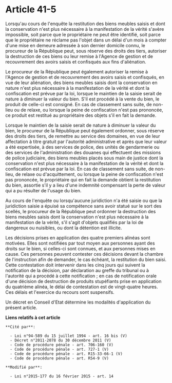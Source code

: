 # Article 41-5

Lorsqu'au cours de l'enquête la restitution des biens meubles saisis et dont la conservation n'est plus nécessaire à la
manifestation de la vérité s'avère impossible, soit parce que le propriétaire ne peut être identifié, soit parce que le
propriétaire ne réclame pas l'objet dans un délai d'un mois à compter d'une mise en demeure adressée à son dernier domicile
connu, le procureur de la République peut,  sous réserve des droits des tiers, autoriser la destruction de ces biens ou leur
remise à l'Agence de gestion et de recouvrement des avoirs saisis et confisqués aux fins d'aliénation.

Le procureur de la République  peut également autoriser la remise à l'Agence de gestion et de recouvrement des avoirs saisis
et confisqués, en vue de leur aliénation, des biens meubles saisis dont la conservation en nature n'est plus nécessaire à la
manifestation de la vérité et dont la confiscation est prévue par la loi, lorsque le maintien de la saisie serait de nature à
diminuer la valeur du bien. S'il est procédé à la vente du bien, le produit de celle-ci est consigné. En cas de classement
sans suite, de non-lieu ou de relaxe, ou lorsque la peine de confiscation n'est pas prononcée, ce produit est restitué au
propriétaire des objets s'il en fait la demande.

Lorsque le maintien de la saisie serait de nature à diminuer la valeur du bien, le procureur de la République  peut également
ordonner, sous réserve des droits des tiers, de remettre au service des domaines, en vue de leur affectation à titre gratuit
par l'autorité administrative et après que leur valeur a été expertisée, à des services de police, des unités de gendarmerie
ou des services de l'administration des douanes qui effectuent des missions de police judiciaire, des biens meubles placés
sous main de justice dont la conservation n'est plus nécessaire à la manifestation de la vérité et dont la confiscation est
prévue par la loi. En cas de classement sans suite, de non-lieu, de relaxe ou d'acquittement, ou lorsque la peine de
confiscation n'est pas prononcée, le propriétaire qui en fait la demande obtient la restitution du bien, assortie s'il y a
lieu d'une indemnité compensant la perte de valeur qui a pu résulter de l'usage du bien. 

Au cours de l'enquête ou lorsqu'aucune juridiction n'a été saisie ou que la juridiction saisie a épuisé sa compétence sans
avoir statué sur le sort des scellés, le procureur de la République peut ordonner la destruction des biens meubles saisis
dont la conservation n'est plus nécessaire à la manifestation de la vérité, s'il s'agit d'objets qualifiés par la loi de
dangereux ou nuisibles, ou dont la détention est illicite.

Les décisions prises en application des quatre premiers alinéas sont motivées. Elles sont notifiées par tout moyen aux
personnes ayant des droits sur le bien, si celles-ci sont connues, et aux personnes mises en cause. Ces personnes peuvent
contester ces décisions devant la chambre de l'instruction afin de demander, le cas échéant, la restitution du bien saisi.
Cette contestation doit intervenir dans les cinq jours qui suivent la notification de la décision, par déclaration au greffe
du tribunal ou à l'autorité qui a procédé à cette notification ; en cas de notification orale d'une décision de destruction
de produits stupéfiants prise en application du quatrième alinéa, le délai de contestation est de vingt-quatre heures. Ces
délais et l'exercice du recours sont suspensifs. 

Un décret en Conseil d'Etat détermine les modalités d'application du présent article.

**Liens relatifs à cet article**

	**Cité par**:

	  - Loi n°94-589 du 15 juillet 1994 - art. 16 bis (V)
	  - Décret n°2011-2078 du 30 décembre 2011 (V)
	  - Code de procédure pénale - art. 706-160 (V)
	  - Code de procédure pénale - art. 727-1 (V)
	  - Code de procédure pénale - art. R15-33-66-1 (V)
	  - Code de procédure pénale - art. R54-9 (V)

	**Modifié par**:

	  - Loi n°2015-177 du 16 février 2015 - art. 14
